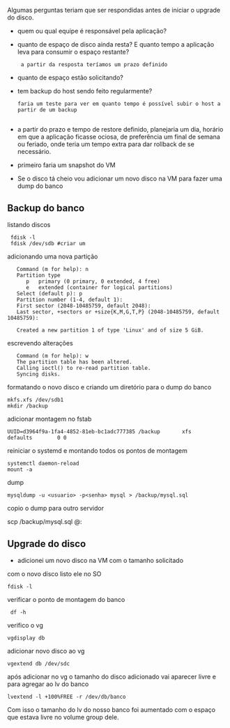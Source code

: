 Algumas perguntas teriam que ser respondidas antes de iniciar o upgrade do disco.

- quem ou qual equipe é responsável pela aplicação?

- quanto de espaço de disco ainda resta? E quanto tempo a aplicação leva para consumir o espaço restante?
      
       a partir da resposta teríamos um prazo definido

- quanto de espaço estão solicitando?

- tem backup do host sendo feito regularmente?

      faria um teste para ver em quanto tempo é possível subir o host a partir de um backup

## 

- a partir do prazo e tempo de restore definido, planejaria um dia, horário em que a aplicação ficasse ociosa, de preferência um final de semana ou feriado, onde teria um tempo extra para dar rollback de se necessário.

- primeiro faria um snapshot do VM

- Se o disco tá cheio vou adicionar um novo disco na VM para fazer uma dump do banco
## Backup do banco

listando discos

     fdisk -l
     fdisk /dev/sdb #criar um

adicionando uma nova partição

       Command (m for help): n
       Partition type
          p   primary (0 primary, 0 extended, 4 free)
          e   extended (container for logical partitions)
       Select (default p): p
       Partition number (1-4, default 1):
       First sector (2048-10485759, default 2048):
       Last sector, +sectors or +size{K,M,G,T,P} (2048-10485759, default 10485759):

       Created a new partition 1 of type 'Linux' and of size 5 GiB.

escrevendo alterações

       Command (m for help): w
       The partition table has been altered.
       Calling ioctl() to re-read partition table.
       Syncing disks.

formatando  o novo disco e criando um diretório para o dump do banco

    mkfs.xfs /dev/sdb1
    mkdir /backup

adicionar montagem no fstab

    UUID=d3964f9a-1fa4-4852-81eb-bc1adc777385 /backup       xfs     defaults        0 0

reiniciar o systemd e montando todos os pontos de montagem

    systemctl daemon-reload
    mount -a

dump

    mysqldump -u <usuario> -p<senha> mysql > /backup/mysql.sql

copio o dump para outro servidor

   scp /backup/mysql.sql  <usuario>@<ip>:<caminho>

## Upgrade do disco

- adicionei um novo disco na VM com o tamanho solicitado

com o novo disco listo ele no SO

    fdisk -l

verificar o ponto de montagem do banco


     df -h

verifico o vg

    vgdisplay db

adicionar novo disco ao vg

    vgextend db /dev/sdc

após adicionar no vg o tamanho do disco adicionado vai aparecer livre e para agregar ao lv do  banco

    lvextend -l +100%FREE -r /dev/db/banco

Com isso o tamanho do lv do nosso banco foi aumentado com o espaço que estava livre no volume group dele.
